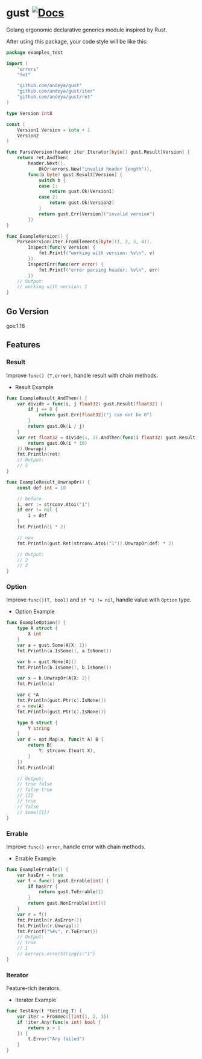# gust [![Docs](https://img.shields.io/badge/Docs-pkg.go.dev-blue.svg?style=flat-square)](https://pkg.go.dev/github.com/andeya/gust)

Golang ergonomic declarative generics module inspired by Rust.

After using this package, your code style will be like this:

```go
package examples_test

import (
	"errors"
	"fmt"

	"github.com/andeya/gust"
	"github.com/andeya/gust/iter"
	"github.com/andeya/gust/ret"
)

type Version int8

const (
	Version1 Version = iota + 1
	Version2
)

func ParseVersion(header iter.Iterator[byte]) gust.Result[Version] {
	return ret.AndThen(
		header.Next().
			OkOr(errors.New("invalid header length")),
		func(b byte) gust.Result[Version] {
			switch b {
			case 1:
				return gust.Ok(Version1)
			case 2:
				return gust.Ok(Version2)
			}
			return gust.Err[Version]("invalid version")
		})
}

func ExampleVersion() {
	ParseVersion(iter.FromElements[byte](1, 2, 3, 4)).
		Inspect(func(v Version) {
			fmt.Printf("working with version: %v\n", v)
		}).
		InspectErr(func(err error) {
			fmt.Printf("error parsing header: %v\n", err)
		})
	// Output:
	// working with version: 1
}
```

## Go Version

go≥1.18

## Features

### Result

Improve `func() (T,error)`, handle result with chain methods.

- Result Example

```go
func ExampleResult_AndThen() {
	var divide = func(i, j float32) gust.Result[float32] {
		if j == 0 {
			return gust.Err[float32]("j can not be 0")
		}
		return gust.Ok(i / j)
	}
	var ret float32 = divide(1, 2).AndThen(func(i float32) gust.Result[float32] {
		return gust.Ok(i * 10)
	}).Unwrap()
	fmt.Println(ret)
	// Output:
	// 5
}
```

```go
func ExampleResult_UnwrapOr() {
	const def int = 10

	// before
	i, err := strconv.Atoi("1")
	if err != nil {
		i = def
	}
	fmt.Println(i * 2)

	// now
	fmt.Println(gust.Ret(strconv.Atoi("1")).UnwrapOr(def) * 2)

	// Output:
	// 2
	// 2
}
```

### Option

Improve `func()(T, bool)` and `if *U != nil`, handle value with `Option` type.

- Option Example

```go
func ExampleOption() {
	type A struct {
		X int
	}
	var a = gust.Some(A{X: 1})
	fmt.Println(a.IsSome(), a.IsNone())

	var b = gust.None[A]()
	fmt.Println(b.IsSome(), b.IsNone())

	var x = b.UnwrapOr(A{X: 2})
	fmt.Println(x)

	var c *A
	fmt.Println(gust.Ptr(c).IsNone())
	c = new(A)
	fmt.Println(gust.Ptr(c).IsNone())

	type B struct {
		Y string
	}
	var d = opt.Map(a, func(t A) B {
		return B{
			Y: strconv.Itoa(t.X),
		}
	})
	fmt.Println(d)

	// Output:
	// true false
	// false true
	// {2}
	// true
	// false
	// Some({1})
}
```

### Errable

Improve `func() error`, handle error with chain methods.

- Errable Example

```go
func ExampleErrable() {
	var hasErr = true
	var f = func() gust.Errable[int] {
		if hasErr {
			return gust.ToErrable(1)
		}
		return gust.NonErrable[int]()
	}
	var r = f()
	fmt.Println(r.AsError())
	fmt.Println(r.Unwrap())
	fmt.Printf("%#v", r.ToError())
	// Output:
	// true
	// 1
	// &errors.errorString{s:"1"}
}
```

### Iterator

Feature-rich iterators.

- Iterator Example

```go
func TestAny(t *testing.T) {
	var iter = FromVec([]int{1, 2, 3})
	if !iter.Any(func(x int) bool {
		return x > 1
	}) {
		t.Error("Any failed")
	}
}
```